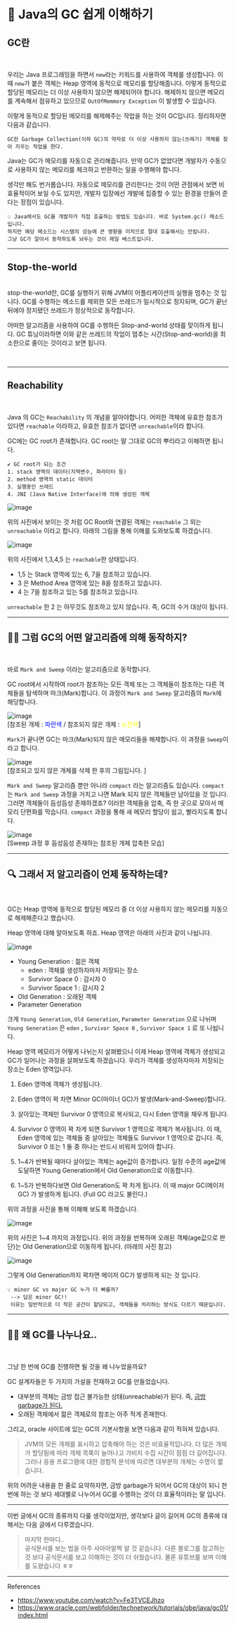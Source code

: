 # 👀 **Java의 GC 쉽게 이해하기**

## **GC란** 
<br>

 우리는 Java 프로그래밍을 하면서 `new`라는 키워드를 사용하여 객체를 생성합니다. 이 때 `new`가 붙은 객체는 Heap 영역에 동적으로 메모리를 할당해줍니다. 이렇게 동적으로 할당된 메모리는 더 이상 사용하지 않으면 해제되어야 합니다. 해제하지 않으면 메모리를 계속해서 점유하고 있으므로 `OutOfMemmory Exception` 이 발생할 수 있습니다. 

이렇게 동적으로 할당된 메모리를 해제해주는 작업을 하는 것이 GC입니다. 정리하자면 다음과 같습니다. 

    GC란 Garbage Collection(이하 GC)의 약자로 더 이상 사용하지 않는(쓰레기) 객체를 찾아 지우는 작업을 한다.

Java는 GC가 메모리를 자동으로 관리해줍니다. 만약 GC가 없었다면 개발자가 수동으로 사용하지 않는 메모리를 체크하고 반환하는 일을 수행해야 합니다. 

생각만 해도 번거롭습니다. 자동으로 메모리를 관리한다는 것이 어떤 관점에서 보면 비효율적이어 보일 수도 있지만, 개발자 입장에선 개발에 집중할 수 있는 환경을 만들어 준다는 장점이 있습니다. 
    
    💡 Java에서도 GC를 개발자가 직접 호출하는 방법도 있습니다. 바로 System.gc() 메소드 입니다. 
    하지만 해당 메소드는 시스템의 성능에 큰 영향을 미치므로 절대 호출해서는 안됩니다.
    그냥 GC가 알아서 동작하도록 놔두는 것이 제일 베스트입니다. 


* * * 

## **Stop-the-world**
<br>
stop-the-world란, GC를 실행하기 위해 JVM이 어플리케이션의 실행을 멈추는 것 입니다. GC를 수행하는 메소드를 제외한 모든 쓰레드가 일시적으로 정지되며, GC가 끝난 뒤에야 정지됐던 쓰레드가 정상적으로 동작합니다. 


어떠한 알고리즘을 사용하여 GC를 수행하든 Stop-and-world 상태를 맞이하게 됩니다. GC 튜닝이라하면 이와 같은 쓰레드의 작업이 멈추는 시간(Stop-and-world)을 최소한으로 줄이는 것이라고 보면 됩니다. 

<br>

* * * 
## **Reachability**
<br>

Java 의 GC는 `Reachability` 의 개념을 알아야합니다. 어떠한 객체에 유효한 참조가 있다면 `reachable` 이라하고, 유효한 참조가 없다면 `unreachable`이라 합니다. 

GC에는 GC root가 존재합니다. GC root는 말 그대로 GC의 뿌리라고 이해하면 됩니다. 
    
    ✔ GC root가 되는 조건
    1. stack 영역의 데이터(지역변수, 파라미터 등)
    2. method 영역의 static 데이터
    3. 실행중인 쓰레드
    4. JNI (Java Native Interface)에 의해 생성된 객체

![image](https://user-images.githubusercontent.com/63777714/137363612-c840618c-c0ff-4fec-a4d4-fe0e1eac1f37.png)

위의 사진에서 보이는 것 처럼 GC Root와 연결된 객체는 `reachable` 그 외는 `unreachable` 이라고 합니다. 아래의 그림을 통해 이해를 도와보도록 하겠습니다. 

![image](https://user-images.githubusercontent.com/63777714/137363099-562e972f-e816-4617-9de0-ee207f281297.png)

위의 사진에서 1,3,4,5 는 `reachable`한 상태입니다. 
* 1,5 는 Stack 영역에 있는 6, 7을 참조하고 있습니다. 
* 3 은 Method Area 영역에 있는 8을 참조하고 있습니다. 
* 4 는 7을 참조하고 있는 5를 참조하고 있습니다.

`unreachable` 한 2 는 아무것도 참조하고 있지 않습니다. 즉, GC의 수거 대상이 됩니다. 

* * *
## 🤷‍♂️ **그럼 GC의 어떤 알고리즘에 의해 동작하지?**
<br>

바로 `Mark and Sweep` 이라는 알고리즘으로 동작합니다. 

 GC root에서 시작하여 root가 참조하는 모든 객체 또는 그 객체들이 참조하는 다른 객체들을 탐색하며 마크(Mark)합니다. 이 과정이 `Mark and Sweep` 알고리즘의 `Mark`에 해당합니다. 

![image](https://user-images.githubusercontent.com/63777714/137359624-54ac5e98-f295-4540-ab5b-b6854824479e.png)
<br>[참조된 개체 : <span style="color:blue">파란색</span> / 참조되지 않은 개체 : <span style="color:yellow">노란색</span>]


`Mark`가 끝나면 GC는 마크(Mark)되지 않은 메모리들을 해제합니다. 이 과정을 `Sweep`이라고 합니다. 

![image](https://user-images.githubusercontent.com/63777714/137360392-de6c9278-9479-4645-8ff2-972eaa29d696.png)
<br>[참조되고 있지 않은 개체를 삭제 한 후의 그림입니다. ]


`Mark and Sweep` 알고리즘 뿐만 아니라 `compact` 라는 알고리즘도 있습니다.   `compact`는 `Mark and Sweep` 과정을 거치고 나면 Mark 되지 않은 객체들만 남아있을 것 입니다. 그러면 객체들이 듬성듬성 존재하겠죠? 이러한 객체들을 압축, 즉 한 곳으로 모아서 메모리 단편화를 막습니다. `compact` 과정을 통해 새 메모리 할당이 쉽고, 빨라지도록 합니다. 

![image](https://user-images.githubusercontent.com/63777714/137360656-bbab7ba7-bad9-459a-82d2-2a8c7d87a952.png)
<br>[Sweep 과정 후 듬성듬성 존재하는 참조된 개체 압축한 모습]


* * * 
## 🔍 **그래서 저 알고리즘이 언제 동작하는데?**
<br>

GC는 Heap 영역에 동적으로 할당된 메모리 중 더 이상 사용하지 않는 메모리를 자동으로 해제해준다고 했습니다.

Heap 영역에 대해 알아보도록 하죠. Heap 영역은 아래의 사진과 같이 나뉩니다. 

![image](https://user-images.githubusercontent.com/63777714/137364486-36f48f65-4334-4912-8006-150d30360344.png)

* Young Generation : 젊은 객체
    * eden : 객체를 생성하자마자 저장되는 장소
    * Survivor Space 0 : 감시자 0
    * Survivor Space 1 : 감시자 2
* Old Generation : 오래된 객체
* Parameter Generation

크게 `Young Generation`, `Old Generation`, `Parameter Generation` 으로 나뉘며 `Young Generation` 은 `eden` , `Survivor Space 0` , `Survivor Space 1` 로 또 나뉩니다. 

Heap 영역 메모리가 어떻게 나뉘는지 살펴봤으니 이제 Heap 영역에 객체가 생성되고 GC가 일어나는 과정을 살펴보도록 하겠습니다. 우리가 객체를 생성하자마자 저장되는 장소는 Eden 영역입니다.

1. Eden 영역에 객체가 생성됩니다. 
2. Eden 영역이 꽉 차면 Minor GC(마이너 GC)가 발생(Mark-and-Sweep)합니다. 
3. 살아있는 객체만 Survivor 0 영역으로 복사되고,
       다시 Eden 영역을 채우게 됩니다. 
4. Survivor 0 영역이 꽉 차게 되면 Survivor 1 영역으로 객체가 복사됩니다.
       이 때, Eden 영역에 있는 객체들 중 살아있는 객체들도 Survivor 1 영역으로 갑니다. 
       즉, Survivor 0 또는 1 둘 중 하나는 반드시 비워져 있어야 합니다. 
    
5. 1~4가 반복될 때마다 살아있는 객체는 age값이 증가합니다. 
       일정 수준의 age값에 도달하면 Young Generation에서 Old Generation으로 이동합니다. 
6. 1~5가 반복하다보면 Old Generation도 꽉 차게 됩니다. 이 때 major GC(메이저 GC) 가 발생하게 됩니다. (Full GC 라고도 불린다.)

위의 과정을 사진을 통해 이해해 보도록 하겠습니다. 

![image](https://user-images.githubusercontent.com/63777714/137370417-a52a3c64-46b0-44d2-87ca-6b31dcf57acd.png)

위의 사진은 1~4 까지의 과정입니다. 위의 과정을 반복하며 오래된 객체(age값으로 판단)는 Old Generation으로 이동하게 됩니다. (아래의 사진 참고)

![image](https://user-images.githubusercontent.com/63777714/137370863-fa664af2-4123-4c23-b404-d6118df4ca28.png)

그렇게 Old Generation까지 꽉차면 메이저 GC가 발생하게 되는 것 입니다. 


    💡 minor GC vs major GC 누가 더 빠를까?
     --> 답은 minor GC!! 
     이유는 일반적으로 더 작은 공간이 할당되고, 객체들을 처리하는 방식도 다르기 때문입니다. 

* * * 

## 🤷‍♂️ **왜 GC를 나누나요..**
<br>

그냥 한 번에 GC를 진행하면 될 것을 왜 나누었을까요?

GC 설계자들은 두 가지의 가설을 전재하고 GC를 만들었습니다. 
* 대부분의 객체는 금방 접근 불가능한 상태(unreachable)가 된다. 즉, <u>금방 garbage가 된다.</u>
* 오래된 객체에서 젊은 객체로의 참조는 아주 적게 존재한다. 

그리고, oracle 사이트에 있는 GC의 기본사항을 보면 다음과 같이 적혀져 있습니다. 
> JVM의 모든 개체를 표시하고 압축해야 하는 것은 비효율적입니다. 더 많은 개체가 할당됨에  따라 개체 목록이 늘어나고 가비지 수집 시간이 점점 더 길어집니다. 그러나 응용  프로그램에 대한 경험적 분석에 따르면 대부분의 개체는 수명이 짧습니다. 

위의 어려운 내용을 한 줄로 요약하자면, 금방 garbage가 되어서 GC의 대상이 되니 한 번에 하는 것 보다 세대별로 나누어서 GC를 수행하는 것이 더 효율적이라는 말 입니다. 
* * *

이번 글에서 GC의 종류까지 다룰 생각이었지만, 생각보다 글이 길어져 GC의 종류에 대해서는 다음 글에서 다루겠습니다. 

> 마지막 한마디.. <br>
> 공식문서를 보는 법을 아주 사아아알짝 알 것 같습니다. 다른 블로그를 참고하는 것 보다 공식문서를 보고 이해하는 것이 더 쉬웠습니다. 물론 유튜브를 보며 이해를 도왔습니다 ㅎㅎ

* * * 
References
* https://www.youtube.com/watch?v=Fe3TVCEJhzo
* https://www.oracle.com/webfolder/technetwork/tutorials/obe/java/gc01/index.html
